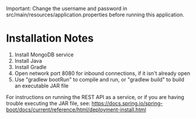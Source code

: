 Important: Change the username and password in src/main/resources/application.properties before running this application.

# Installation Notes

1. Install MongoDB service
2. Install Java
3. Install Gradle
4. Open network port 8080 for inbound connections, if it isn't already open
5. Use "gradlew bootRun" to compile and run, or "gradlew build" to build an executable JAR file

For instructions on running the REST API as a service, or if you are having trouble executing the JAR file, see: https://docs.spring.io/spring-boot/docs/current/reference/html/deployment-install.html
